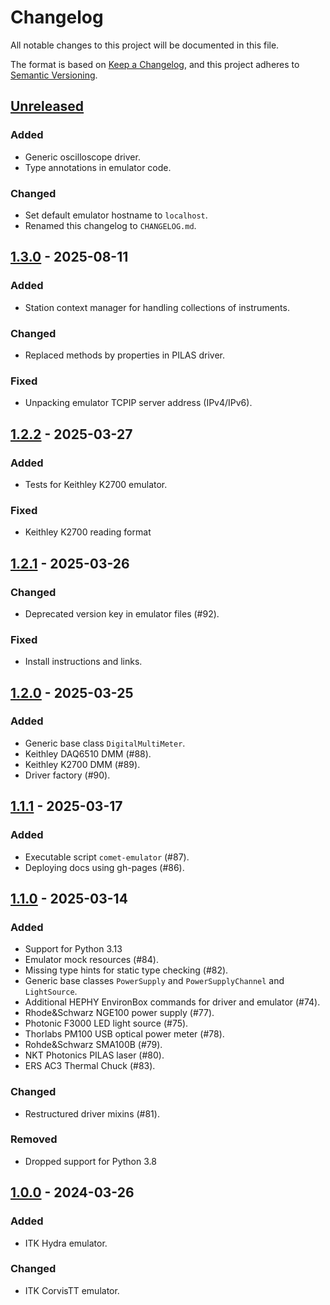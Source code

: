 # Changelog

All notable changes to this project will be documented in this file.

The format is based on [Keep a Changelog](https://keepachangelog.com/en/1.1.0/),
and this project adheres to [Semantic Versioning](https://semver.org/spec/v2.0.0.html).

## [Unreleased]

### Added

- Generic oscilloscope driver.
- Type annotations in emulator code.

### Changed

- Set default emulator hostname to `localhost`.
- Renamed this changelog to `CHANGELOG.md`.

## [1.3.0] - 2025-08-11

### Added

- Station context manager for handling collections of instruments.

### Changed

- Replaced methods by properties in PILAS driver.

### Fixed

- Unpacking emulator TCPIP server address (IPv4/IPv6).

## [1.2.2] - 2025-03-27

### Added

- Tests for Keithley K2700 emulator.

### Fixed

- Keithley K2700 reading format

## [1.2.1] - 2025-03-26

### Changed

- Deprecated version key in emulator files (#92).

### Fixed

- Install instructions and links.

## [1.2.0] - 2025-03-25

### Added

- Generic base class `DigitalMultiMeter`.
- Keithley DAQ6510 DMM (#88).
- Keithley K2700 DMM (#89).
- Driver factory (#90).

## [1.1.1] - 2025-03-17

### Added

- Executable script `comet-emulator` (#87).
- Deploying docs using gh-pages (#86).

## [1.1.0] - 2025-03-14

### Added

- Support for Python 3.13
- Emulator mock resources (#84).
- Missing type hints for static type checking (#82).
- Generic base classes `PowerSupply` and `PowerSupplyChannel` and `LightSource`.
- Additional HEPHY EnvironBox commands for driver and emulator (#74).
- Rhode&Schwarz NGE100 power supply (#77).
- Photonic F3000 LED light source (#75).
- Thorlabs PM100 USB optical power meter (#78).
- Rohde&Schwarz SMA100B (#79).
- NKT Photonics PILAS laser (#80).
- ERS AC3 Thermal Chuck (#83).

### Changed

- Restructured driver mixins (#81).

### Removed

- Dropped support for Python 3.8

## [1.0.0] - 2024-03-26

### Added

- ITK Hydra emulator.

### Changed

- ITK CorvisTT emulator.

[unreleased]: https://github.com/hephy-dd/comet/releases/tag/v1.3.0...HEAD
[1.3.0]: https://github.com/hephy-dd/comet/compare/v1.2.2...v1.3.0
[1.2.2]: https://github.com/hephy-dd/comet/compare/v1.2.1...v1.2.2
[1.2.1]: https://github.com/hephy-dd/comet/compare/v1.2.0...v1.2.1
[1.2.0]: https://github.com/hephy-dd/comet/compare/v1.1.1...v1.2.0
[1.1.1]: https://github.com/hephy-dd/comet/compare/v1.1.0...v1.1.1
[1.1.0]: https://github.com/hephy-dd/comet/compare/v1.0.0...v1.1.0
[1.0.0]: https://github.com/hephy-dd/comet/releases/tag/v1.0.0
